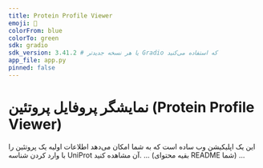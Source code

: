 ```yaml
---
title: Protein Profile Viewer
emoji: 🧬
colorFrom: blue
colorTo: green
sdk: gradio
sdk_version: 3.41.2 # یا هر نسخه جدیدتر Gradio که استفاده می‌کنید
app_file: app.py
pinned: false
---
```


# نمایشگر پروفایل پروتئین (Protein Profile Viewer)

این یک اپلیکیشن وب ساده است که به شما امکان می‌دهد اطلاعات اولیه یک پروتئین را با وارد کردن شناسه UniProt آن مشاهده کنید.
... (بقیه محتوای README شما) ...
